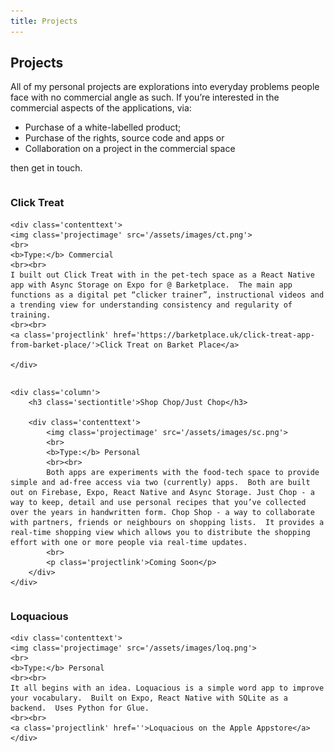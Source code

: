 ```yaml
---
title: Projects
---
```


<h2 class='pagetitle'>Projects</h2>

<div class='introtext'>
All of my personal projects are explorations into everyday problems people face with no commercial angle as such.  If you’re interested in the commercial aspects of the applications, via:
<ul>
    <li>Purchase of a white-labelled product;</li>
    <li>Purchase of the rights, source code and apps or</li>
    <li>Collaboration on a project in the commercial space</li>
</ul>

then get in touch.
</div>

<div class='divider'>

<!-- TODO: Three column layout -->

<div class='triplerow'>
<div class='column'>
<h3 class='sectiontitle'>Click Treat</h3>

    <div class='contenttext'>
    <img class='projectimage' src='/assets/images/ct.png'>
    <br>
    <b>Type:</b> Commercial
    <br><br>
    I built out Click Treat with in the pet-tech space as a React Native app with Async Storage on Expo for @ Barketplace.  The main app functions as a digital pet “clicker trainer”, instructional videos and a trending view for understanding consistency and regularity of training.
    <br><br>
    <a class='projectlink' href='https://barketplace.uk/click-treat-app-from-barket-place/'>Click Treat on Barket Place</a>

    </div>
</div>

    <div class='column'>
        <h3 class='sectiontitle'>Shop Chop/Just Chop</h3>

        <div class='contenttext'>
            <img class='projectimage' src='/assets/images/sc.png'>
            <br>
            <b>Type:</b> Personal
            <br><br>
            Both apps are experiments with the food-tech space to provide simple and ad-free access via two (currently) apps.  Both are built out on Firebase, Expo, React Native and Async Storage. Just Chop - a way to keep, detail and use personal recipes that you’ve collected over the years in handwritten form. Chop Shop - a way to collaborate with partners, friends or neighbours on shopping lists.  It provides a real-time shopping view which allows you to distribute the shopping effort with one or more people via real-time updates.
            <br>
            <p class='projectlink'>Coming Soon</p>
        </div>
    </div>

<div class='column'>
    <h3 class='sectiontitle'>Loquacious</h3>

    <div class='contenttext'>
    <img class='projectimage' src='/assets/images/loq.png'>
    <br>
    <b>Type:</b> Personal
    <br><br>
    It all begins with an idea. Loquacious is a simple word app to improve your vocabulary.  Built on Expo, React Native with SQLite as a backend.  Uses Python for Glue.
    <br><br>
    <a class='projectlink' href=''>Loquacious on the Apple Appstore</a>
    </div>
</div>
</div>